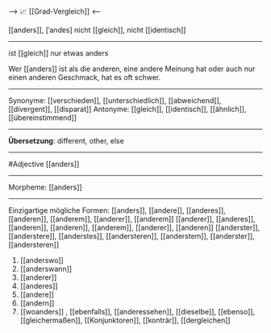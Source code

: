 --> 📈 [[Grad-Vergleich]] <--

[[anders]], [ˈandɐs]
nicht [[gleich]], nicht [[identisch]]

---
ist [[gleich]] nur etwas anders

Wer [[anders]] ist als die anderen, eine andere Meinung hat oder auch nur einen anderen Geschmack, hat es oft schwer.


---
Synonyme: [[verschieden]], [[unterschiedlich]], [[abweichend]], [[divergent]], [[disparat]]
Antonyme: [[gleich]], [[identisch]], [[ähnlich]], [[übereinstimmend]]

---
**Übersetzung**:
different, other, else

---
#Adjective [[anders]]

---
Morpheme:
[[anders]]

---


Einzigartige mögliche Formen: 
[[anders]], [[andere]], [[anderes]], [[anderen]], [[anderem]], [[anderer]], [[anderem]]
[[anderer]], [[anderes]], [[anderen]], [[anderen]], [[anderem]], [[anderer]], [[anderen]]
[[anderster]], [[anderstere]], [[anderstes]], [[andersteren]], [[anderstem]], [[anderster]], [[andersteren]]


1. [[anderswo]]
2. [[anderswann]]
3. [[anderer]]
4. [[anderes]]
5. [[andere]]
6. [[andern]]
7. [[woanders]]
, [[ebenfalls]], [[anderessehen]], [[dieselbe]], [[ebenso]], [[gleichermaßen]], [[Konjunktoren]], [[konträr]], [[dergleichen]]